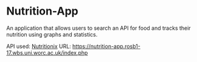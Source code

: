 # Nutrition-App
 An application that allows users to search an API for food and tracks their nutrition using graphs and statistics.
 
 API used: [Nutritionix](https://www.nutritionix.com/)
 URL: https://nutrition-app.rosb1-17.wbs.uni.worc.ac.uk/index.php
